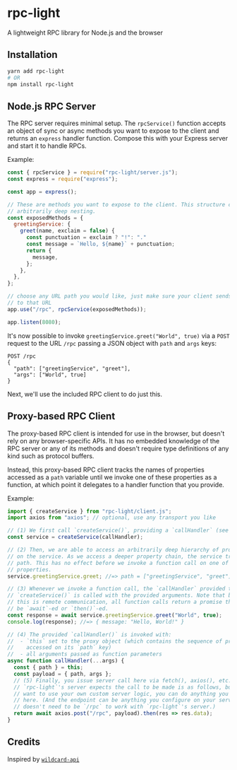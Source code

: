 # rpc-light
A lightweight RPC library for Node.js and the browser

## Installation

``` sh
yarn add rpc-light
# OR
npm install rpc-light
```

## Node.js RPC Server

The RPC server requires minimal setup. The `rpcService()` function accepts an
object of sync or async methods you want to expose to the client and returns an
`express` handler function. Compose this with your Express server and start it
to handle RPCs.

Example:

``` js
const { rpcService } = require("rpc-light/server.js");
const express = require("express");

const app = express();

// These are methods you want to expose to the client. This structure can have
// arbitrarily deep nesting.
const exposedMethods = {
  greetingService: {
    greet(name, exclaim = false) {
      const punctuation = exclaim ? "!": "."
      const message = `Hello, ${name}` + punctuation;
      return {
        message,
      };
    },
  },
};

// choose any URL path you would like, just make sure your client sends requests
// to that URL
app.use("/rpc", rpcService(exposedMethods));

app.listen(8080);
```

It's now possible to invoke `greetingService.greet("World", true)` via a `POST`
request to the URL `/rpc` passing a JSON object with `path` and `args` keys:

```
POST /rpc
{
  "path": ["greetingService", "greet"],
  "args": ["World", true]
}
```

Next, we'll use the included RPC client to do just this.


## Proxy-based RPC Client

The proxy-based RPC client is intended for use in the browser, but doesn't rely
on any browser-specific APIs. It has no embedded knowledge of the RPC server or
any of its methods and doesn't require type definitions of any kind such as
protocol buffers.

Instead, this proxy-based RPC client tracks the names of properties accessed as
a `path` variable until we invoke one of these properties as a function, at
which point it delegates to a handler function that you provide.

Example:

``` js
import { createService } from "rpc-light/client.js";
import axios from "axios"; // optional, use any transport you like

// (1) We first call `createService()`, providing a `callHandler` (see below).
const service = createService(callHandler);

// (2) Then, we are able to access an arbitrarily deep hierarchy of properties
// on the service. As we access a deeper property chain, the service tracks this
// path. This has no effect before we invoke a function call on one of these
// properties.
service.greetingService.greet; //=> path = ["greetingService", "greet"]

// (3) Whenever we invoke a function call, the `callHandler` provided to
// `createService()` is called with the provided arguments. Note that because
// this is remote communication, all function calls return a promise that must
// be `await`-ed or `then()`-ed.
const response = await service.greetingService.greet("World", true);
console.log(response); //=> { message: "Hello, World!" }

// (4) The provided `callHandler()` is invoked with:
//  - `this` set to the proxy object (which contains the sequence of properties
//    accessed on its `path` key)
//  - all arguments passed as function parameters
async function callHandler(...args) {
  const { path } = this;
  const payload = { path, args };
  // (5) Finally, you issue server call here via fetch(), axios(), etc. The way
  // `rpc-light`'s server expects the call to be made is as follows, but if you
  // want to use your own custom server logic, you can do anything you want
  // here. (And the endpoint can be anything you configure on your server, it
  // doesn't need to be `/rpc` to work with `rpc-light`'s server.)
  return await axios.post("/rpc", payload).then(res => res.data);
}
```

## Credits

Inspired by [`wildcard-api`](https://www.npmjs.com/package/wildcard-api)
